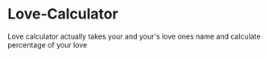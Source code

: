 # Love-Calculator
Love calculator actually takes your and your's love ones name and calculate percentage of your love
